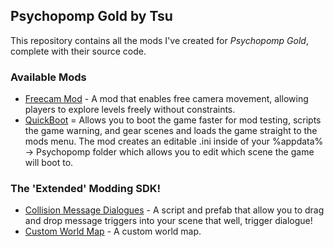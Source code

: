 ## Psychopomp Gold by Tsu

This repository contains all the mods I've created for *Psychopomp Gold*, complete with their source code.

### Available Mods

- [Freecam Mod](https://github.com/trevorftp/Psychopomp/tree/main/Freecam) - A mod that enables free camera movement, allowing players to explore levels freely without constraints.
- [QuickBoot](https://github.com/trevorftp/Psychopomp/tree/main/QuickBoot) = Allows you to boot the game faster for mod testing, scripts the game warning, and gear scenes and loads the game straight to the mods menu. The mod creates an editable .ini inside of your %appdata% -> Psychopomp folder which allows you to edit which scene the game will boot to.


### The 'Extended' Modding SDK!

- [Collision Message Dialogues](https://github.com/trevorftp/Psychopomp/tree/main/Extended%20SDK/MessageTrigger) - A script and prefab that allow you to drag and drop message triggers into your scene that well, trigger dialogue!
- [Custom World Map](https://github.com/trevorftp/Psychopomp/tree/main/Extended%20SDK/CustomWorldMap) - A custom world map.
